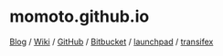 # momoto.github.io

[Blog](http://momoto.github.io/) /
[Wiki](https://github.com/momoto/momoto.github.io/wiki) /
[GitHub](https://github.com/momoto) /
[Bitbucket](https://bitbucket.org/seijimomoto) /
[launchpad](https://translations.launchpad.net/~seiji-momoto) /
[transifex](https://www.transifex.com/accounts/profile/momoto/)
